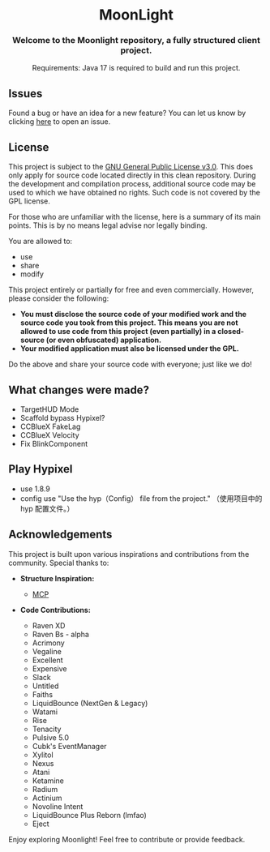 <div align="center">
<h1>MoonLight</h1>
<h3> Welcome to the Moonlight repository, a fully structured client project.</h3>
Requirements: Java 17 is required to build and run this project.<br>
</div>

## Issues
Found a bug or have an idea for a new feature? You can let us know by clicking [here](https://github.com/Bzdhyp/MoonLight/issues) to open an issue.

## License
This project is subject to the [GNU General Public License v3.0](LICENSE). This does only apply for source code located directly in this clean repository. During the development and compilation process, additional source code may be used to which we have obtained no rights. Such code is not covered by the GPL license.

For those who are unfamiliar with the license, here is a summary of its main points. This is by no means legal advise nor legally binding.

You are allowed to:
- use
- share
- modify

This project entirely or partially for free and even commercially. However, please consider the following:

- **You must disclose the source code of your modified work and the source code you took from this project. This means you are not allowed to use code from this project (even partially) in a closed-source (or even obfuscated) application.**
- **Your modified application must also be licensed under the GPL.**

Do the above and share your source code with everyone; just like we do!

## What changes were made?
- TargetHUD Mode
- Scaffold bypass Hypixel?
- CCBlueX FakeLag
- CCBlueX Velocity
- Fix BlinkComponent

## Play Hypixel
- use 1.8.9
- config use "Use the hyp（Config） file from the project." （使用项目中的 hyp 配置文件。）
## Acknowledgements
This project is built upon various inspirations and contributions from the community. Special thanks to:

- **Structure Inspiration:**
  - [MCP](https://github.com/Bzdhyp/MCP-1.8.9)

- **Code Contributions:**
  - Raven XD
  - Raven Bs - alpha
  - Acrimony
  - Vegaline
  - Excellent
  - Expensive
  - Slack
  - Untitled
  - Faiths
  - LiquidBounce (NextGen & Legacy)
  - Watami
  - Rise
  - Tenacity
  - Pulsive 5.0
  - Cubk's EventManager
  - Xylitol
  - Nexus
  - Atani
  - Ketamine
  - Radium
  - Actinium
  - Novoline Intent
  - LiquidBounce Plus Reborn (lmfao)
  - Eject

Enjoy exploring Moonlight! Feel free to contribute or provide feedback.
